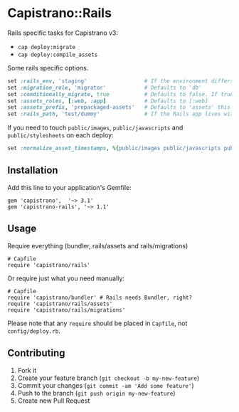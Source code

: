 # Capistrano::Rails

Rails specific tasks for Capistrano v3:

  - `cap deploy:migrate`
  - `cap deploy:compile_assets`

Some rails specific options.

```ruby
set :rails_env, 'staging'                  # If the environment differs from the stage name
set :migration_role, 'migrator'            # Defaults to 'db'
set :conditionally_migrate, true           # Defaults to false. If true, it's skip migration if files in db/migrate not modified
set :assets_roles, [:web, :app]            # Defaults to [:web]
set :assets_prefix, 'prepackaged-assets'   # Defaults to 'assets' this should match config.assets.prefix in your rails config/application.rb
set :rails_path, 'test/dummy'			   # If the Rails app lives within a sub-directory, e.g. a Rails engine dummy
```

If you need to touch `public/images`, `public/javascripts` and `public/stylesheets` on each deploy:

```ruby
set :normalize_asset_timestamps, %{public/images public/javascripts public/stylesheets}
```

## Installation

Add this line to your application's Gemfile:

    gem 'capistrano',  '~> 3.1'
    gem 'capistrano-rails', '~> 1.1'

## Usage

Require everything (bundler, rails/assets and rails/migrations)

    # Capfile
    require 'capistrano/rails'

Or require just what you need manually:

    # Capfile
    require 'capistrano/bundler' # Rails needs Bundler, right?
    require 'capistrano/rails/assets'
    require 'capistrano/rails/migrations'
    
Please note that any `require` should be placed in `Capfile`, not `config/deploy.rb`.

## Contributing

1. Fork it
2. Create your feature branch (`git checkout -b my-new-feature`)
3. Commit your changes (`git commit -am 'Add some feature'`)
4. Push to the branch (`git push origin my-new-feature`)
5. Create new Pull Request
